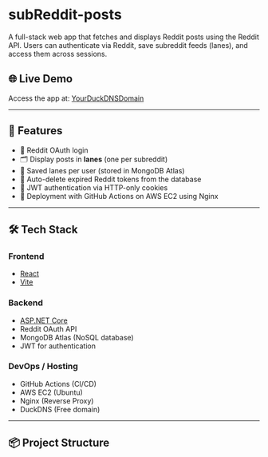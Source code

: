 # subReddit-posts

A full-stack web app that fetches and displays Reddit posts using the Reddit API. Users can authenticate via Reddit, save subreddit feeds (lanes), and access them across sessions.

## 🌐 Live Demo

Access the app at: [YourDuckDNSDomain](http://subredditposts.duckdns.org)

---

## 📌 Features

- 🔐 Reddit OAuth login
- 🗂️ Display posts in **lanes** (one per subreddit)
- 💾 Saved lanes per user (stored in MongoDB Atlas)
- 🔁 Auto-delete expired Reddit tokens from the database
- 🍪 JWT authentication via HTTP-only cookies
- 🚀 Deployment with GitHub Actions on AWS EC2 using Nginx

---

## 🛠️ Tech Stack

### Frontend
- [React](https://reactjs.org/)
- [Vite](https://vitejs.dev/) 

### Backend
- [ASP.NET Core](https://dotnet.microsoft.com/)
- Reddit OAuth API
- MongoDB Atlas (NoSQL database)
- JWT for authentication

### DevOps / Hosting
- GitHub Actions (CI/CD)
- AWS EC2 (Ubuntu)
- Nginx (Reverse Proxy)
- DuckDNS (Free domain)

---

## 📦 Project Structure

